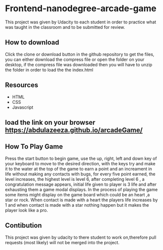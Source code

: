 Frontend-nanodegree-arcade-game
==============================
   This project was given by Udacity to each student in order to practice what was taught in the classroom and to be submitted for review. 

## How to download
Click the clone or download button in the github repository to get the files, you can either download the compress file or open the folder on your desktop, if the compress file was downloaded then you will have to unzip the folder in order to load the the index.html
## Resources
  * HTML
  * CSS
  * Javascript

## load the link on your browser https://abdulazeeza.github.io/arcadeGame/

## How To Play Game
  Press the start button to begin game, use the up, right, left and down key of your keyboard to move to the desired direction,
  with the keys try and make it to the water at the top of the game to earn a point and an increament in life without making any             contacts with bugs, for every five point earned, the level increases, the highest level is level 6, after completing level 6 ,
  a congratulation  message appears, initial life given to player is 3 life and after exhausting them a game modal displays. In the         process of playing the game some items might display on the game board which could be an heart ,a star or rock. When contact
  is made with a heart the players life increases by 1 and when contact is made with a star nothing happen but it makes the player           look like a pro.
 
 ## Contibution
  This project was given by udacity to there student to work on,therefore pull requests (most likely) will not be merged into the          project.
